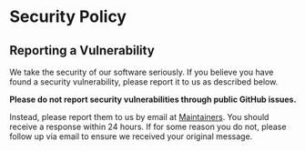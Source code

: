 # Security Policy

## Reporting a Vulnerability

We take the security of our software seriously. If you believe you have found a security vulnerability, please report it to us as described below.

**Please do not report security vulnerabilities through public GitHub issues.**

Instead, please report them to us by email at [Maintainers](./MAINTAINERS.md). You should receive a response within 24 hours. If for some reason you do not, please follow up via email to ensure we received your original message.

